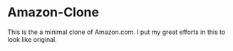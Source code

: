 # Amazon-Clone
This is the a minimal clone of Amazon.com. I put my great efforts in this to look like original.
